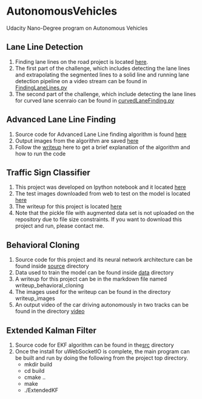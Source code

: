 # AutonomousVehicles
Udacity Nano-Degree program on Autonomous Vehicles

## Lane Line Detection

1. Finding lane lines on the road project is located [here](https://github.com/schandrachary/AutonomousVehicles/tree/finding_lane_lines/Fundamentals_of_computer_vision/CarND-LaneLines-P1-master).
2. The first part of the challenge, which includes detecting the lane lines and extrapolating the segmented lines to a solid line and running lane detection pipeline on a video stream can be found in [FindingLaneLines.py](https://github.com/schandrachary/AutonomousVehicles/blob/finding_lane_lines/Fundamentals_of_computer_vision/CarND-LaneLines-P1-master/FindingLaneLines.py)
3. The second part of the challenge, which include detecting the lane lines for curved lane scenraio can be found in [curvedLaneFinding.py](https://github.com/schandrachary/AutonomousVehicles/blob/finding_lane_lines/Fundamentals_of_computer_vision/CarND-LaneLines-P1-master/curvedLaneFinding.py)

## Advanced Lane Line Finding

1. Source code for Advanced Lane Line finding algorithm is found [here](https://github.com/schandrachary/AutonomousVehicles/tree/advanced_computer_vision/Advanced%20Computer%20Vision/CarND-Advanced-Lane-Lines-master/source)
2. Output images from the algorithm are saved [here](https://github.com/schandrachary/AutonomousVehicles/tree/advanced_computer_vision/Advanced%20Computer%20Vision/CarND-Advanced-Lane-Lines-master/output_images)
3. Follow the [writeup](https://github.com/schandrachary/AutonomousVehicles/blob/advanced_computer_vision/Advanced%20Computer%20Vision/CarND-Advanced-Lane-Lines-master/writeup_template.md) here to get a brief explanation of the algorithm and how to run the code

## Traffic Sign Classifier

1. This project was developed on Ipython notebook and it located [here](https://github.com/schandrachary/AutonomousVehicles/tree/traffic_sign_classifier/CarND-Traffic-Sign-Classifier-Project)
2. The test images downloaded from web to test on the model is located [here](https://github.com/schandrachary/AutonomousVehicles/tree/traffic_sign_classifier/CarND-Traffic-Sign-Classifier-Project/test_images)
3. The writeup for this project is located [here](https://github.com/schandrachary/AutonomousVehicles/blob/traffic_sign_classifier/CarND-Traffic-Sign-Classifier-Project/writeup_traffic_sign_recognition.md)
4. Note that the pickle file with augmented data set is not uploaded on the repository due to file size constraints. If you want to download this project and run, please contact me.

## Behavioral Cloning

1. Source code for this project and its neural network architecture can be found inside [source](https://github.com/schandrachary/AutonomousVehicles/tree/behavioral_cloning/source) directory
2. Data used to train the model can be found inside [data](https://github.com/schandrachary/AutonomousVehicles/tree/behavioral_cloning/data) directory
3. A writeup for this project can be in the markdown file named writeup_behavioral_cloning
4. The images used for the writeup can be found in the directory writeup_images
5. An output video of the car driving autonomously in two tracks can be found in the directory [video](https://github.com/schandrachary/AutonomousVehicles/tree/behavioral_cloning/video)

## Extended Kalman Filter
1. Source code for EKF algorithm can be found in the[src](https://github.com/schandrachary/AutonomousVehicles/tree/ekf/CarND-Extended-Kalman-Filter-Project-master/src) directory
2. Once the install for uWebSocketIO is complete, the main program can be built and run by doing the following from the project top directory.  
   * mkdir build
   * cd build
   * cmake ..
   * make
   * ./ExtendedKF



